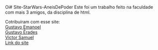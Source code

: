 Oi# Site-StarWars-AneisDePoder
Este foi um trabalho feito na faculdade com mais 3 amigos, da disciplina de html.

Cotribuíram com esse site: 
<a href="https://github.com/GustavoAdornelas"> 
  <br>Gustavo Emanoel </a>
<a href="https://github.com/Gustavo-erades"> 
  <br>Gustavo Êrades</a>
<a href="https://github.com/Aluno18"> 
  <br>Victor Samuel </a>
<a href="https://sytlernaraki.github.io/Site-StarWars-AneisDePoder/Index.html"> 
  <br>Link do site </a>

